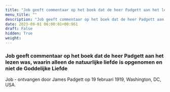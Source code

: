 ```yaml
---
title: "Job geeft commentaar op het boek dat de heer Padgett aan het lezen was, waarin alleen de natuurlijke liefde is opgenomen en niet de Goddelijke Liefde"
menu_title: ""
description: "Job geeft commentaar op het boek dat de heer Padgett aan het lezen was, waarin alleen de natuurlijke liefde is opgenomen en niet de Goddelijke Liefde"
date: 2023-09-01 06:00:01+00:961
draft: False
hidden: True
weight:
---
```

### Job geeft commentaar op het boek dat de heer Padgett aan het lezen was, waarin alleen de natuurlijke liefde is opgenomen en niet de Goddelijke Liefde

Job - ontvangen door James Padgett op 19 februari 1919, Washington, DC, USA.
